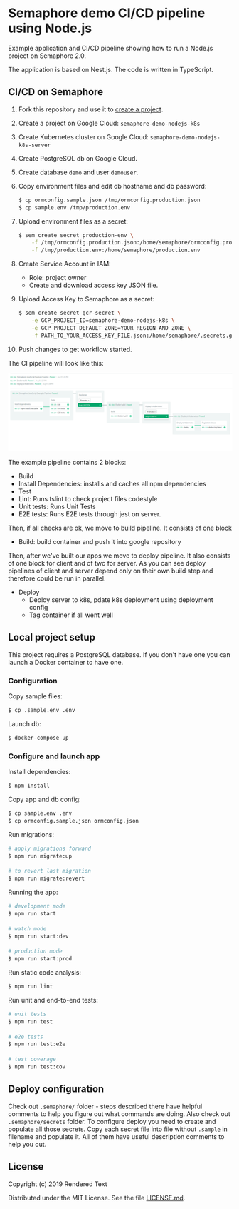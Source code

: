 # Semaphore demo CI/CD pipeline using Node.js

Example application and CI/CD pipeline showing how to run a Node.js project
on Semaphore 2.0. 

The application is based on Nest.js. The code is written in TypeScript.

## CI/CD on Semaphore

1. Fork this repository and use it to 
[create a project](https://docs.semaphoreci.com/article/63-your-first-project).
2. Create a project on Google Cloud: `semaphore-demo-nodejs-k8s`
3. Create Kubernetes cluster on Google Cloud: `semaphore-demo-nodejs-k8s-server`
4. Create PostgreSQL db on Google Cloud.
5. Create database `demo` and user `demouser`.
6. Copy environment files and edit db hostname and db password:
    ```bash
    $ cp ormconfig.sample.json /tmp/ormconfig.production.json
    $ cp sample.env /tmp/production.env
    ```
7. Upload environment files as a secret:

    ```bash
    $ sem create secret production-env \
        -f /tmp/ormconfig.production.json:/home/semaphore/ormconfig.production.json \
        -f /tmp/production.env:/home/semaphore/production.env
    ```

8. Create Service Account in IAM:
    - Role: project owner
    - Create and download access key JSON file.
9. Upload Access Key to Semaphore as a secret:
    ```bash
    $ sem create secret gcr-secret \
        -e GCP_PROJECT_ID=semaphore-demo-nodejs-k8s \
        -e GCP_PROJECT_DEFAULT_ZONE=YOUR_REGION_AND_ZONE \
        -f PATH_TO_YOUR_ACCESS_KEY_FILE.json:/home/semaphore/.secrets.gcp.json 
    ```
10. Push changes to get workflow started.

The CI pipeline will look like this:

![CI pipeline on Semaphore](.semaphore/pipeline.png)

The example pipeline contains 2 blocks:

- Build
 - Install Dependencies: installs and caches all npm dependencies
- Test
 - Lint: Runs tslint to check project files codestyle
 - Unit tests: Runs Unit Tests
 - E2E tests: Runs E2E tests through jest on server.

Then, if all checks are ok, we move to build pipeline. It consists of one block

 - Build: build container and push it into google repository

Then, after we've built our apps we move to deploy pipeline.
It  also consists of one block for client and of two for server.
As you can see deploy pipelines of client and server depend only on their own build step
and therefore could be run in parallel.

 - Deploy
    - Deploy server to k8s, pdate k8s deployment using deployment config
    - Tag container if all went well

## Local project setup

This project requires a PostgreSQL database. If you don't have one you can
launch a Docker container to have one.

### Configuration

Copy sample files:

```bash
$ cp .sample.env .env
```

Launch db:

```bash
$ docker-compose up
```

### Configure and launch app

Install dependencies:

```bash
$ npm install
```

Copy app and db config:

```bash
$ cp sample.env .env
$ cp ormconfig.sample.json ormconfig.json
```

Run migrations:

```bash
# apply migrations forward
$ npm run migrate:up

# to revert last migration
$ npm run migrate:revert
```

Running the app:

```bash
# development mode
$ npm run start

# watch mode
$ npm run start:dev

# production mode
$ npm run start:prod
```

Run static code analysis:

```bash
$ npm run lint
```

Run unit and end-to-end tests:

```bash
# unit tests
$ npm run test

# e2e tests
$ npm run test:e2e

# test coverage
$ npm run test:cov
```

## Deploy configuration

Check out `.semaphore/` folder - steps described there have helpful comments to help you figure out what commands are doing.
Also check out `.semaphore/secrets` folder. To configure deploy you need to create and populate all those secrets.
Copy each secret file into file without `.sample` in filename and populate it. All of them have useful description comments to help you out.

## License

Copyright (c) 2019 Rendered Text

Distributed under the MIT License. See the file [LICENSE.md](./LICENSE.md).
